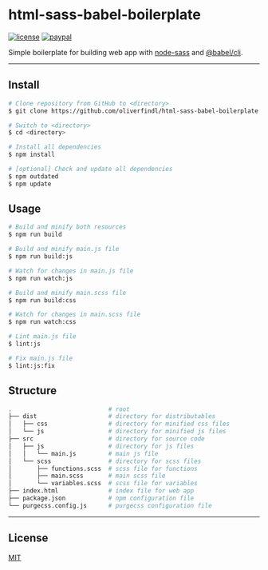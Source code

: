 # html-sass-babel-boilerplate

[![license](https://img.shields.io/github/license/oliverfindl/html-sass-babel-boilerplate.svg?style=flat)][mit]
[![paypal](https://img.shields.io/badge/donate-paypal-blue.svg?colorB=0070ba&style=flat)](https://paypal.me/oliverfindl)

Simple boilerplate for building web app with [node-sass](https://github.com/sass/node-sass) and [@babel/cli](https://github.com/babel/babel/tree/master/packages/babel-cli).

---

## Install

```bash
# Clone repository from GitHub to <directory>
$ git clone https://github.com/oliverfindl/html-sass-babel-boilerplate <directory>

# Switch to <directory>
$ cd <directory>

# Install all dependencies
$ npm install

# [optional] Check and update all dependencies
$ npm outdated
$ npm update
```

## Usage

```bash
# Build and minify both resources
$ npm run build

# Build and minify main.js file
$ npm run build:js

# Watch for changes in main.js file
$ npm run watch:js

# Build and minify main.scss file
$ npm run build:css

# Watch for changes in main.scss file
$ npm run watch:css

# Lint main.js file
$ lint:js

# Fix main.js file
$ lint:js:fix
```

## Structure

```bash
.                           # root
├── dist                    # directory for distributables
│   ├── css                 # directory for minified css files
│   └── js                  # directory for minified js files
├── src                     # directory for source code
│   ├── js                  # directory for js files
│   │   └── main.js         # main js file
│   └── scss                # directory for scss files
│       ├── functions.scss  # scss file for functions
│       ├── main.scss       # main scss file
│       └── variables.scss  # scss file for variables
├── index.html              # index file for web app
├── package.json            # npm configuration file
└── purgecss.config.js      # purgecss configuration file
```

---

## License

[MIT][mit]

[mit]: https://opensource.org/licenses/MIT
